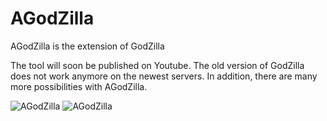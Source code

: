 # AGodZilla
AGodZilla is the extension of GodZilla

The tool will soon be published on Youtube.
The old version of GodZilla does not work anymore on the newest servers. In addition, there are many more possibilities with AGodZilla.

![AGodZilla](https://files.catbox.moe/du121t.png)
![AGodZilla](https://files.catbox.moe/5c8qli.png)
